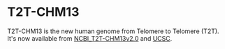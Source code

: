 # T2T-CHM13

T2T-CHM13 is the new human genome from Telomere to Telomere (T2T). It's now available from [NCBI_T2T-CHM13v2.0](https://www.ncbi.nlm.nih.gov/assembly/GCA_009914755.4) and [UCSC](https://genome.ucsc.edu/cgi-bin/hgTracks?hubUrl=https://hgdownload.soe.ucsc.edu/hubs/GCA/009/914/755/GCA_009914755.4/hub.txt&genome=GCA_009914755.4).
